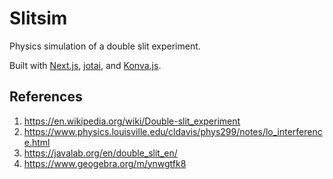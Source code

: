 # Slitsim

Physics simulation of a double slit experiment.

Built with [Next.js](https://nextjs.org/), [jotai](https://jotai.org/), and
[Konva.js](https://konvajs.org/index.html).

## References

1. https://en.wikipedia.org/wiki/Double-slit_experiment
2. https://www.physics.louisville.edu/cldavis/phys299/notes/lo_interference.html
3. https://javalab.org/en/double_slit_en/
4. https://www.geogebra.org/m/ynwgtfk8
